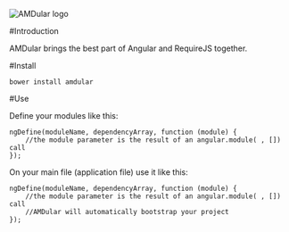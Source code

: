 ![AMDular logo](https://raw.githubusercontent.com/hanifbbz/amdular/master/AMDular-logo.png)

#Introduction

AMDular brings the best part of Angular and RequireJS together.

#Install

````
bower install amdular
````

#Use

Define your modules like this:

````
ngDefine(moduleName, dependencyArray, function (module) {
    //the module parameter is the result of an angular.module( , []) call
});
````

On  your main file (application file) use it like this:

````
ngDefine(moduleName, dependencyArray, function (module) {
    //the module parameter is the result of an angular.module( , []) call
    //AMDular will automatically bootstrap your project
});
````